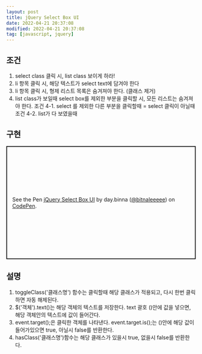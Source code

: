 ```yaml
---
layout: post
title: jQuery Select Box UI
date: 2022-04-21 20:37:08
modified: 2022-04-21 20:37:08
tag: [javascript, jquery]
---
```


## 조건
1. select class 클릭 시, list class 보이게 하라!
2. li 항목 클릭 시, 해당 텍스트가 select text에 담겨야 한다
3. li 항목 클릭 시, 형제 리스트 목록은 숨겨져야 한다. (클래스 제거)
4. list class가 보일때 select box를 제외한 부분을 클릭할 시, 모든 리스트는 숨겨져야 한다.
조건 4-1. select 를 제외한 다른 부분을 클릭할때 = select 클릭이 아닐때  
조건 4-2. list가 다 보였을때

## 구현
<p class="codepen" data-height="300" data-default-tab="html,result" data-slug-hash="BaVbRBY" data-user="bitnaleeeee" style="height: 300px; box-sizing: border-box; display: flex; align-items: center; justify-content: center; border: 2px solid; margin: 1em 0; padding: 1em;">
  <span>See the Pen <a href="https://codepen.io/bitnaleeeee/pen/BaVbRBY">
  jQuery Select Box UI</a> by day.binna (<a href="https://codepen.io/bitnaleeeee">@bitnaleeeee</a>)
  on <a href="https://codepen.io">CodePen</a>.</span>
</p>
<script async src="https://cpwebassets.codepen.io/assets/embed/ei.js"></script>

## 설명
1. toggleClass('클래스명') 함수는 클릭할때 해당 클래스가 적용되고, 다시 한번 클릭하면 자동 해제된다.
2. $('객체').text()는 해당 객체의 텍스트를 저장한다. text 괄호 ()안에 값을 넣으면, 해당 객체안의 텍스트에 값이 들어간다.
3. event.target();은 클릭한 객체를 나타낸다. event.target.is();는 ()안에 해당 값이 들어가있으면 true, 아닐시 false를 반환한다.
4. hasClass('클래스명')함수는 해당 클래스가 있을시 true, 없을시 false를 반환한다.
